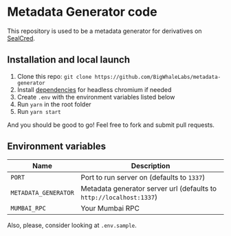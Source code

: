 # Metadata Generator code

This repository is used to be a metadata generator for derivatives on [SealCred](https://sealc.red).

## Installation and local launch

1. Clone this repo: `git clone https://github.com/BigWhaleLabs/metadata-generator`
2. Install [dependencies](https://github.com/puppeteer/puppeteer/blob/main/docs/troubleshooting.md#chrome-headless-doesnt-launch-on-unix) for headless chromium if needed
3. Create `.env` with the environment variables listed below
4. Run `yarn` in the root folder
5. Run `yarn start`

And you should be good to go! Feel free to fork and submit pull requests.

## Environment variables

| Name                 | Description                                                         |
| -------------------- | ------------------------------------------------------------------- |
| `PORT`               | Port to run server on (defaults to `1337`)                          |
| `METADATA_GENERATOR` | Metadata generator server url (defaults to `http://localhost:1337`) |
| `MUMBAI_RPC`         | Your Mumbai RPC                                                     |

Also, please, consider looking at `.env.sample`.
